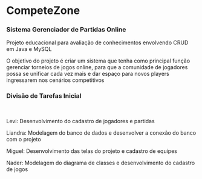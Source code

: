# CompeteZone

<h3>Sistema Gerenciador de Partidas Online</h3>

<p>Projeto educacional para avaliação de conhecimentos envolvendo CRUD em Java e MySQL</p>
<p>O objetivo do projeto é criar um sistema que tenha como principal função gerenciar torneios de jogos online, para que a comunidade de jogadores possa se unificar cada vez mais e dar espaço para novos players ingressarem nos cenários competitivos</p>

<h3>Divisão de Tarefas Inicial</h3>
<br>
<p>Levi: Desenvolvimento do cadastro de jogadores e partidas</p>
<p>Liandra: Modelagem do banco de dados e desenvolver a conexão do banco com o projeto</p>
<p>Miguel: Desenvolvimento das telas do projeto e cadastro de equipes</p>
<p>Nader: Modelagem do diagrama de classes e desenvolvimento do cadastro de jogos</p>
